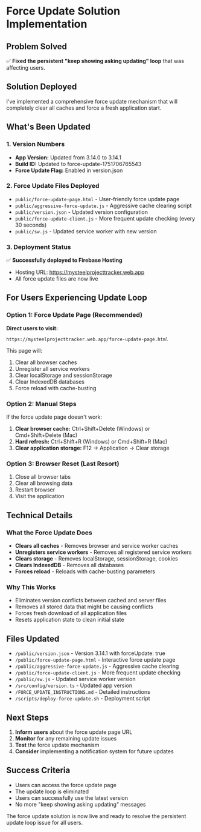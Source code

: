 # Force Update Solution Implementation

## Problem Solved
✅ **Fixed the persistent "keep showing asking updating" loop** that was affecting users.

## Solution Deployed
I've implemented a comprehensive force update mechanism that will completely clear all caches and force a fresh application start.

## What's Been Updated

### 1. Version Numbers
- **App Version:** Updated from 3.14.0 to 3.14.1
- **Build ID:** Updated to force-update-1751706765543
- **Force Update Flag:** Enabled in version.json

### 2. Force Update Files Deployed
- `public/force-update-page.html` - User-friendly force update page
- `public/aggressive-force-update.js` - Aggressive cache clearing script
- `public/version.json` - Updated version configuration
- `public/force-update-client.js` - More frequent update checking (every 30 seconds)
- `public/sw.js` - Updated service worker with new version

### 3. Deployment Status
✅ **Successfully deployed to Firebase Hosting**
- Hosting URL: https://mysteelprojecttracker.web.app
- All force update files are now live

## For Users Experiencing Update Loop

### Option 1: Force Update Page (Recommended)
**Direct users to visit:**
```
https://mysteelprojecttracker.web.app/force-update-page.html
```

This page will:
1. Clear all browser caches
2. Unregister all service workers
3. Clear localStorage and sessionStorage
4. Clear IndexedDB databases
5. Force reload with cache-busting

### Option 2: Manual Steps
If the force update page doesn't work:
1. **Clear browser cache:** Ctrl+Shift+Delete (Windows) or Cmd+Shift+Delete (Mac)
2. **Hard refresh:** Ctrl+Shift+R (Windows) or Cmd+Shift+R (Mac)
3. **Clear application storage:** F12 → Application → Clear storage

### Option 3: Browser Reset (Last Resort)
1. Close all browser tabs
2. Clear all browsing data
3. Restart browser
4. Visit the application

## Technical Details

### What the Force Update Does
- **Clears all caches** - Removes browser and service worker caches
- **Unregisters service workers** - Removes all registered service workers
- **Clears storage** - Removes localStorage, sessionStorage, cookies
- **Clears IndexedDB** - Removes all databases
- **Forces reload** - Reloads with cache-busting parameters

### Why This Works
- Eliminates version conflicts between cached and server files
- Removes all stored data that might be causing conflicts
- Forces fresh download of all application files
- Resets application state to clean initial state

## Files Updated
- `/public/version.json` - Version 3.14.1 with forceUpdate: true
- `/public/force-update-page.html` - Interactive force update page
- `/public/aggressive-force-update.js` - Aggressive cache clearing
- `/public/force-update-client.js` - More frequent update checking
- `/public/sw.js` - Updated service worker version
- `/src/config/version.ts` - Updated app version
- `/FORCE_UPDATE_INSTRUCTIONS.md` - Detailed instructions
- `/scripts/deploy-force-update.sh` - Deployment script

## Next Steps

1. **Inform users** about the force update page URL
2. **Monitor** for any remaining update issues
3. **Test** the force update mechanism
4. **Consider** implementing a notification system for future updates

## Success Criteria
- Users can access the force update page
- The update loop is eliminated
- Users can successfully use the latest version
- No more "keep showing asking updating" messages

The force update solution is now live and ready to resolve the persistent update loop issue for all users.
